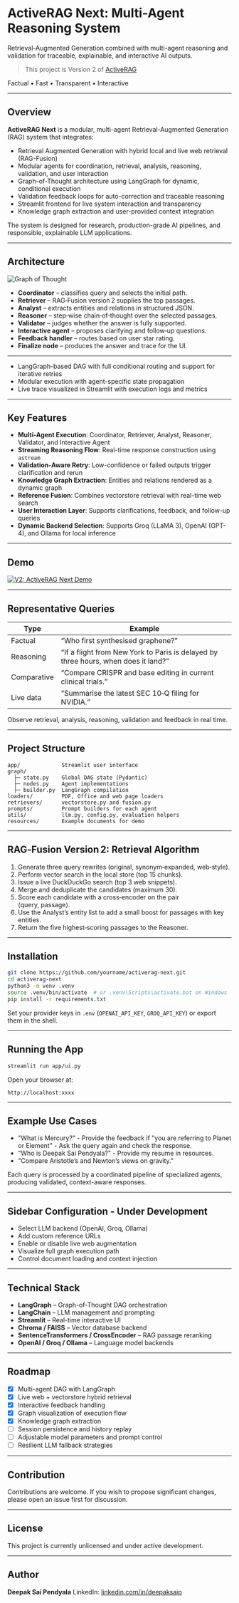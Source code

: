 # ActiveRAG Next: Multi-Agent Reasoning System

Retrieval-Augmented Generation combined with multi-agent reasoning and validation for traceable, explainable, and interactive AI outputs.

> This project is Version 2 of [ActiveRAG](https://github.com/deepaksaipendyala/ActiveRAG)

Factual • Fast • Transparent • Interactive

---

## Overview

**ActiveRAG Next** is a modular, multi-agent Retrieval-Augmented Generation (RAG) system that integrates:

* Retrieval Augmented Generation with hybrid local and live web retrieval (RAG-Fusion)
* Modular agents for coordination, retrieval, analysis, reasoning, validation, and user interaction
* Graph-of-Thought architecture using LangGraph for dynamic, conditional execution
* Validation feedback loops for auto-correction and traceable reasoning
* Streamlit frontend for live system interaction and transparency
* Knowledge graph extraction and user-provided context integration

The system is designed for research, production-grade AI pipelines, and responsible, explainable LLM applications.

---

## Architecture

![Graph of Thought](img/graph.png)

* **Coordinator** – classifies query and selects the initial path.
* **Retriever** – RAG‑Fusion version 2 supplies the top passages.
* **Analyst** – extracts entities and relations in structured JSON.
* **Reasoner** – step‑wise chain‑of‑thought over the selected passages.
* **Validator** – judges whether the answer is fully supported.
* **Interactive agent** – proposes clarifying and follow‑up questions.
* **Feedback handler** – routes based on user star rating.
* **Finalize node** – produces the answer and trace for the UI.
  
---

* LangGraph-based DAG with full conditional routing and support for iterative retries
* Modular execution with agent-specific state propagation
* Live trace visualized in Streamlit with execution logs and metrics

---

## Key Features

* **Multi-Agent Execution**: Coordinator, Retriever, Analyst, Reasoner, Validator, and Interactive Agent
* **Streaming Reasoning Flow**: Real-time response construction using `astream`
* **Validation-Aware Retry**: Low-confidence or failed outputs trigger clarification and rerun
* **Knowledge Graph Extraction**: Entities and relations rendered as a dynamic graph
* **Reference Fusion**: Combines vectorstore retrieval with real-time web search
* **User Interaction Layer**: Supports clarifications, feedback, and follow-up queries
* **Dynamic Backend Selection**: Supports Groq (LLaMA 3), OpenAI (GPT-4), and Ollama for local inference

---

## Demo

[![V2: ActiveRAG Next Demo](https://img.youtube.com/vi/z9dlMpAoplo/0.jpg)](https://www.youtube.com/watch?v=z9dlMpAoplo)

---

## Representative Queries

| Type        | Example                                                                            |
| ----------- | ---------------------------------------------------------------------------------- |
| Factual     | “Who first synthesised graphene?”                                                  |
| Reasoning   | “If a flight from New York to Paris is delayed by three hours, when does it land?” |
| Comparative | “Compare CRISPR and base editing in current clinical trials.”                      |
| Live data   | “Summarise the latest SEC 10‑Q filing for NVIDIA.”                                 |

Observe retrieval, analysis, reasoning, validation and feedback in real time.

---

## Project Structure

```
app/             Streamlit user interface
graph/
  ├─ state.py    Global DAG state (Pydantic)
  ├─ nodes.py    Agent implementations
  ├─ builder.py  LangGraph compilation
loaders/         PDF, Office and web page loaders
retrievers/      vectorstore.py and fusion.py
prompts/         Prompt builders for each agent
utils/           llm.py, config.py, evaluation helpers
resources/       Example documents for demo
```

---

## RAG‑Fusion Version 2: Retrieval Algorithm

1. Generate three query rewrites (original, synonym‑expanded, web‑style).
2. Perform vector search in the local store (top 15 chunks).
3. Issue a live DuckDuckGo search (top 3 web snippets).
4. Merge and deduplicate the candidates (maximum 30).
5. Score each candidate with a cross‑encoder on the pair ⟨query, passage⟩.
6. Use the Analyst’s entity list to add a small boost for passages with key entities.
7. Return the five highest‑scoring passages to the Reasoner.

---

## Installation

```bash
git clone https://github.com/yourname/activerag-next.git
cd activerag-next
python3 -m venv .venv
source .venv/bin/activate  # or .venv\Scripts\activate.bat on Windows
pip install -r requirements.txt
```
Set your provider keys in `.env` (`OPENAI_API_KEY`, `GROQ_API_KEY`) or export them in the shell.

---

## Running the App

```bash
streamlit run app/ui.py
```

Open your browser at:

```
http://localhost:xxxx
```

---

## Example Use Cases

* "What is Mercury?" - Provide the feedback if "you are referring to Planet or Element" - Ask the query again and check the response.
* "Who is Deepak Sai Pendyala?" - Provide my resume in resources.
* "Compare Aristotle’s and Newton’s views on gravity."

Each query is processed by a coordinated pipeline of specialized agents, producing validated, context-aware responses.

---

## Sidebar Configuration - Under Development

* Select LLM backend (OpenAI, Groq, Ollama)
* Add custom reference URLs
* Enable or disable live web augmentation
* Visualize full graph execution path
* Control document loading and context injection

---

## Technical Stack

* **LangGraph** – Graph-of-Thought DAG orchestration
* **LangChain** – LLM management and prompting
* **Streamlit** – Real-time interactive UI
* **Chroma / FAISS** – Vector database backend
* **SentenceTransformers / CrossEncoder** – RAG passage reranking
* **OpenAI / Groq / Ollama** – Language model backends

---

## Roadmap

* [x] Multi-agent DAG with LangGraph
* [x] Live web + vectorstore hybrid retrieval
* [x] Interactive feedback handling
* [x] Graph visualization of execution flow
* [x] Knowledge graph extraction
* [ ] Session persistence and history replay
* [ ] Adjustable model parameters and prompt control
* [ ] Resilient LLM fallback strategies

---

## Contribution

Contributions are welcome.
If you wish to propose significant changes, please open an issue first for discussion.

---

## License

This project is currently unlicensed and under active development.

---

## Author

**Deepak Sai Pendyala**
LinkedIn: [linkedin.com/in/deepaksaip](https://www.linkedin.com/in/deepaksaip)
